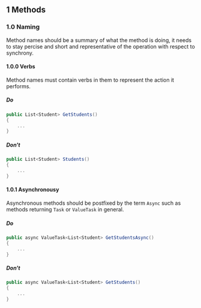 ## 1 Methods

### 1.0 Naming

Method names should be a summary of what the method is doing, it needs to stay percise and short and representative of the operation with respect to synchrony.

#### 1.0.0 Verbs

Method names must contain verbs in them to represent the action it performs.

##### Do

```cs
public List<Student> GetStudents()
{
    ...
}
```

##### Don't

```cs
public List<Student> Students()
{
    ...
}
```

#### 1.0.1 Asynchronousy

Asynchronous methods should be postfixed by the term ```Async``` such as methods returning ```Task``` or ```ValueTask``` in general.

##### Do

```cs
public async ValueTask<List<Student> GetStudentsAsync()
{
    ...
}
```

##### Don't

```cs
public async ValueTask<List<Student> GetStudents()
{
    ...
}
```

